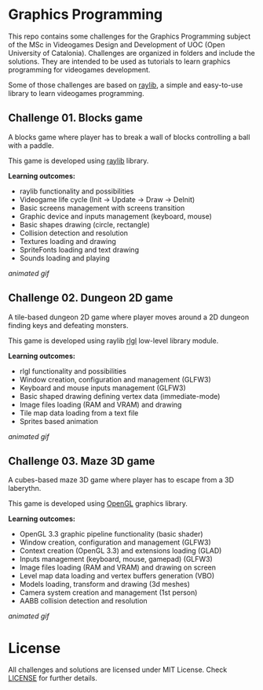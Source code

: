 # Graphics Programming
This repo contains some challenges for the Graphics Programming subject of the MSc in Videogames Design and Development of UOC (Open University of Catalonia). Challenges are organized in folders and include the solutions. They are intended to be used as tutorials to learn graphics programming for videogames development.

Some of those challenges are based on [raylib](http://www.raylib.com/), a simple and easy-to-use library to learn videogames programming.

## Challenge 01. Blocks game

A blocks game where player has to break a wall of blocks controlling a ball with a paddle.

This game is developed using [raylib](http://www.raylib.com/) library.

**Learning outcomes:**
 - raylib functionality and possibilities
 - Videogame life cycle (Init -> Update -> Draw -> DeInit)
 - Basic screens management with screens transition
 - Graphic device and inputs management (keyboard, mouse)
 - Basic shapes drawing (circle, rectangle)
 - Collision detection and resolution
 - Textures loading and drawing
 - SpriteFonts loading and text drawing
 - Sounds loading and playing

*animated gif*

## Challenge 02. Dungeon 2D game

A tile-based dungeon 2D game where player moves around a 2D dungeon finding keys and defeating monsters.

This game is developed using raylib [rlgl](https://github.com/raysan5/raylib/blob/develop/src/rlgl.c) low-level library module.

**Learning outcomes:**
 - rlgl functionality and possibilities
 - Window creation, configuration and management (GLFW3)
 - Keyboard and mouse inputs management (GLFW3)
 - Basic shaped drawing defining vertex data (immediate-mode)
 - Image files loading (RAM and VRAM) and drawing
 - Tile map data loading from a text file
 - Sprites based animation

*animated gif*


## Challenge 03. Maze 3D game

A cubes-based maze 3D game where player has to escape from a 3D laberythn.

This game is developed using [OpenGL](https://en.wikipedia.org/wiki/OpenGL) graphics library.

**Learning outcomes:**
 - OpenGL 3.3 graphic pipeline functionality (basic shader)
 - Window creation, configuration and management (GLFW3)
 - Context creation (OpenGL 3.3) and extensions loading (GLAD)
 - Inputs management (keyboard, mouse, gamepad) (GLFW3)
 - Image files loading (RAM and VRAM) and drawing on screen
 - Level map data loading and vertex buffers generation (VBO)
 - Models loading, transform and drawing (3d meshes)
 - Camera system creation and management (1st person)
 - AABB collision detection and resolution

*animated gif*

# License

All challenges and solutions are licensed under MIT License. Check [LICENSE](LICENSE) for further details.
